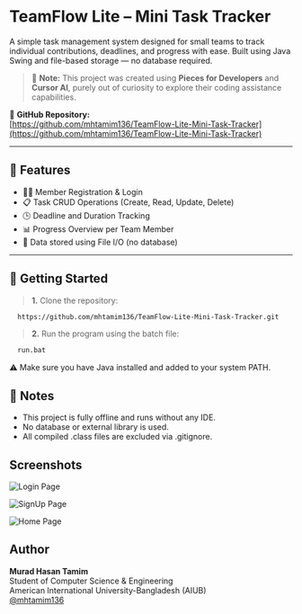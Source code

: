 
# TeamFlow Lite – Mini Task Tracker

A simple task management system designed for small teams to track individual contributions, deadlines, and progress with ease. Built using Java Swing and file-based storage — no database required.

> 🧠 **Note:** This project was created using **Pieces for Developers** and **Cursor AI**, purely out of curiosity to explore their coding assistance capabilities.

🔗 **GitHub Repository:**  
[https://github.com/mhtamim136/TeamFlow-Lite-Mini-Task-Tracker](https://github.com/mhtamim136/TeamFlow-Lite-Mini-Task-Tracker)

---

## 🔧 Features

- 🧑‍💻 Member Registration & Login  
- 📋 Task CRUD Operations (Create, Read, Update, Delete)  
- 🕒 Deadline and Duration Tracking  
- 📊 Progress Overview per Team Member  
- 💾 Data stored using File I/O (no database)

---





##  🚀 Getting Started

> **1.** Clone the repository:

```bash
  https://github.com/mhtamim136/TeamFlow-Lite-Mini-Task-Tracker.git
```

> **2.** Run the program using the batch file:

```bash
  run.bat

```
⚠️ Make sure you have Java installed and added to your system PATH.




## 📌 Notes

- This project is fully offline and runs without any IDE.
- No database or external library is used.
- All compiled .class files are excluded via .gitignore.



## Screenshots

![Login Page](https://aiubedu60714-my.sharepoint.com/:i:/g/personal/23-55559-3_student_aiub_edu/Ec53TswRp4BEjeMUfc6Oos4BKM-qo3iTnEOES01Ja8LcdQ?e=Xq6xmY)

![SignUp Page](https://aiubedu60714-my.sharepoint.com/:i:/g/personal/23-55559-3_student_aiub_edu/EcuxeqM8DJ5DqsRVV3xtIqwBtWKUkyR3Nyp1m79RUUZXpA?e=OaYdyb)

![Home Page](https://aiubedu60714-my.sharepoint.com/:i:/g/personal/23-55559-3_student_aiub_edu/EX1lWAyEI39Elzm3F9AdMk0B6fADcdrwK6oiaABbP6mkHw?e=odoSV8)
## Author
**Murad Hasan Tamim**  
Student of Computer Science & Engineering  
American International University-Bangladesh (AIUB) 
<br> [@mhtamim136](https://github.com/mhtamim136)


